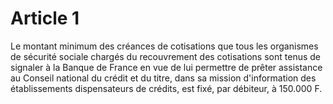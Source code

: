 # Article 1

Le montant minimum des créances de cotisations que tous les organismes de sécurité sociale chargés du recouvrement des cotisations sont tenus de signaler à la Banque de France en vue de lui permettre de prêter assistance au Conseil national du crédit et du titre, dans sa mission d'information des établissements dispensateurs de crédits, est fixé, par débiteur, à 150.000 F.
